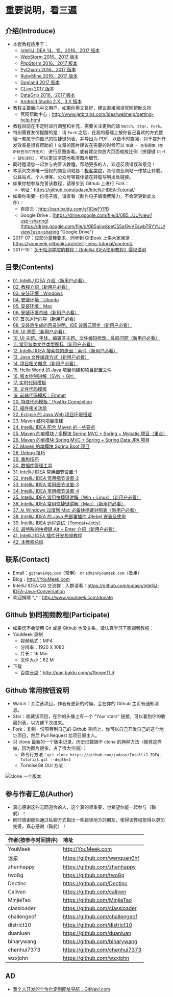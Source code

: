 # 重要说明，看三遍

## 介绍(Introduce)

- 本套教程适用于：
	- [IntelliJ IDEA 14、15、2016、2017 版本](https://www.jetbrains.com/idea/)
	- [WebStorm 2016、2017 版本](https://www.jetbrains.com/webstorm)
	- [PhpStorm 2016、2017 版本](https://www.jetbrains.com/phpstorm)
	- [PyCharm 2016、2017 版本](https://www.jetbrains.com/pycharm)
	- [RubyMine 2016、2017 版本](https://www.jetbrains.com/ruby)
	- [Gogland 2017 版本](https://www.jetbrains.com/go)
	- [CLion 2017 版本](https://www.jetbrains.com/clion)
	- [DataGrip 2016、2017 版本](https://www.jetbrains.com/datagrip)
	- [Android Studio 2.X、3.X 版本](https://developer.android.com/studio/index.html?hl=zh-cn)
- 教程主要面向中文用户，如果你英文良好，建议直接阅读官网帮助文档
	- 官网帮助中心：<http://www.jetbrains.com/idea/webhelp/getting-help.html>
- 教程目前在不定时进行调整和补充，需要关注更新的请 `Watch`、`Star`、`Fork`。
- 特别需要友情提醒的是：请 `Fork` 之后，在我的基础上按你自己喜欢的方式整理一套属于你自己的快捷键列表，并导出为 PDF，以备不时查阅，对于提升开发效率是很有帮助的！文章的图片建议在需要的时候可以 `右键 - 查看图像（在新标签页打开图片）` 进行原图查看。或者建议你放大页面缩放比例（快捷键 `Ctrl + 鼠标滚轮`），可以更加清楚地看清图片细节。
- 同时邀请您一起参与完善该教程，帮助更多的人，欢迎反馈错误和意见！
- 本系列文章唯一授权的商业网站是：[极客学院](http://www.jikexueyuan.com/)，其他商业网站一律禁止转载。公益站点、个人博客、公众号等载体请在转载写明出处链接。
- 如果你想参与完善该教程，请移步到 Github 上进行 Fork：
    - 地址：<https://github.com/judasn/IntelliJ-IDEA-Tutorial/>
- 如果你需要一份电子版，请查看（制作电子版很费精力，不会常更新此文件）：
    - 百度云：<http://pan.baidu.com/s/1i3wFYPB>
    - Google Drive：[https://drive.google.com/file/d/0B5...UU/view?usp=sharing](https://drive.google.com/file/d/0B5gjjw8peC5Sa19vVEswbTRYYUU/view?usp=sharing "Google Drive")
- 2017-07：应部分童鞋要求，同步到 GitBook 上供大家阅读：<https://youmeek.gitbooks.io/intellij-idea-tutorial/content/>
- 2017-10：[关于咕泡学院的教程：《IntelliJ IDEA使用教程》侵权说明](http://www.youmeek.com/intellij-idea-tutorial-infringement/)

## 目录(Contents)

- [01. IntelliJ IDEA 介绍（新用户必看）](introduce.md)
- [02. 教程介绍（新用户必看）](about-this-tutorial.md)
- [03. 安装环境：Windows](windows-install.md)
- [04. 安装环境：Ubuntu](ubuntu-install.md)
- [05. 安装环境：Mac](mac-install.md)
- [06. 安装环境总结（新用户必看）](install-summarize.md)
- [07. 首次运行向导（新用户必看）](first-run-wizard.md)
- [08. 安装后生成的目录说明、IDE 设置云同步（新用户必看）](installation-directory-introduce.md)
- [09. UI 界面（新用户必看）](interface-introduce.md)
- [10. UI 主题、字体、编辑区主题、文件编码修改、乱码问题（新用户必看）](theme-settings.md)
- [11. 常见各类文件类型图标（新用户必看）](file-symbols-introduce.md)
- [12. IntelliJ IDEA 搜索快的原因：索引（新用户必看）](IntelliJ-IDEA-cache.md)
- [13. Java 文件编译方式（新用户必看）](make-introduce.md)
- [14. 项目相关概念（新用户必看）](project-composition-introduce.md)
- [15. Hello World 的 Java 项目创建和项目配置文件](project-settings.md)
- [16. 版本控制讲解（SVN + Git）](vcs-introduce.md)
- [17. 实时代码模板](live-templates-introduce.md)
- [18. 文件代码模板](file-templates-introduce.md)
- [19. 前端代码模板：Emmet](emmet-introduce.md)
- [20. 特殊代码模板：Postfix Completion](postfix-completion-introduce.md)
- [21. 插件相关功能](plugins-settings.md)
- [22. Eclipse 的 Java Web 项目环境搭建](eclipse-java-web-project-introduce.md)
- [23. Maven 结构项目搭建](maven-project-introduce.md)
- [24. IntelliJ IDEA 配合 Maven 的一些要点](maven-skill-introduce.md)
- [25. Maven 的单模块 / 多模块 Spring MVC + Spring + Mybatis 项目（重点）](maven-java-web-project-introduce.md)
- [26. Maven 的单模块 Spring MVC + Spring + Spring Data JPA 项目](maven-java-web-project-introduce2.md)
- [27. Maven 的单模块 Spring Boot 项目](maven-java-web-project-introduce3.md)
- [28. Debug 技巧](debug-introduce.md)
- [29. 重构技巧](refactor-introduce.md)
- [30. 数据库管理工具](database-introduce.md)
- [31. IntelliJ IDEA 常用细节设置-1](settings-introduce-1.md)
- [32. IntelliJ IDEA 常用细节设置-2](settings-introduce-2.md)
- [33. IntelliJ IDEA 常用细节设置-3](settings-introduce-3.md)
- [34. IntelliJ IDEA 常用细节设置-4](settings-introduce-4.md)
- [35. IntelliJ IDEA 常用快捷键讲解（Win + Linux）（新用户必看）](keymap-introduce.md)
- [36. IntelliJ IDEA 常用快捷键讲解（Mac）（新用户必看）](keymap-mac-introduce.md)
- [37. 从 Windows 过度到 Mac 必备快捷键对照表（新用户必看）](keymap-win-mac.md)
- [38. IntelliJ IDEA 的 Java 热部署插件 JRebel 安装及使用](jrebel-setup.md)
- [39. IntelliJ IDEA 远程调试（Tomcat+Jetty）](remote-debugging.md)
- [40. 最特殊的快捷键 Alt + Enter 介绍（新用户必看）](hotkey-alt-enter-introduce.md)
- [41. IntelliJ IDEA 插件开发视频教程](plugins-develop.md)
- [42. 本教程总结](this-tutorial-the-end.md)


## 联系(Contact)

- Email：`gitnavi@qq.com`（常用） or `admin@youmeek.com`（备用）
- Blog：<http://YouMeek.com>
- IntelliJ IDEA QQ 交流群：入群请看：<https://github.com/judasn/IntelliJ-IDEA-Java-Conversation>
- 欢迎捐赠 ^_^：<http://www.youmeek.com/donate>


## Github 协同视频教程(Participate)

- 如果您不会使用 Git 或是 Github 也没关系，请认真学习下面视频教程：
- YouMeek 录制
    - 视频格式：MP4
    - 分辨率：1920 X 1080
    - 片长：16 Min
    - 文件大小：62 M
- 下载
    - 百度云盘：<http://pan.baidu.com/s/1bogmTLd>


## Github 常用按钮说明

- Watch：关注该项目，作者有更新的时候，会在你的 Github 主页有通知消息。
- Star：收藏该项目，在你的头像上有一个 “Your stars” 链接，可以看到你的收藏列表，以方便下次进来。
- Fork：复制一份项目到自己的 Github 空间上，你可以自己开发自己的这个地址项目，然后 Pull Request 给项目原主人。 
- 只 clone 最新的一个版本记录，历史旧数据不 clone 的两种方法（推荐这样做，因为图片很多，占了很大空间）：
	- 命令行方法：`git clone https://github.com/judasn/IntelliJ-IDEA-Tutorial.git --depth=1`
	- TortoiseGit GUI 方法：

![clone 一个版本](images/clone-depth-1.jpg)


## 参与作者汇总(Author)

- 真心感谢这些志同道合的人，这个真的很重要，也希望你能一起参与（鞠躬）！
- 同时感谢那些通过私聊方式指出一些错误地方的朋友，使得该教程能得以更加完善，真心感谢（鞠躬）！


|作者(按参与时间排序)|地址|
|:---------|:---------|
|YouMeek|<http://YouMeek.com>|
|温泉|<https://github.com/wenquan0hf>|
|zhenhappy|<https://github.com/zhenhappy>|
|two8g|<https://github.com/two8g>|
|Dectinc|<https://github.com/Dectinc>|
|Caliven|<https://github.com/caliven>|
|MinjieTao|<https://github.com/MinjieTao>|
|classloader|<https://github.com/classloader>|
|challengeof|<https://github.com/challengeof>|
|district10|<https://github.com/district10>|
|duanluan|<https://github.com/duanluan>|
|binarywang|<https://github.com/binarywang>|
|chenhui7373|<https://github.com/chenhui7373>|
|wzxjohn|<https://github.com/wzxjohn>|

## AD

- [我个人开发的个性化定制网址导航：GitNavi.com](http://www.gitnavi.com)
